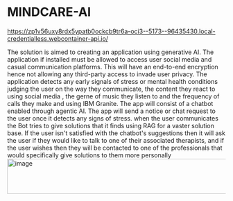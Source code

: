 # MINDCARE-AI

https://zp1v56uxy8rdx5ypatb0ockcb9tr6a-oci3--5173--96435430.local-credentialless.webcontainer-api.io/


The solution is aimed to creating an application using generative  AI. The application if installed must be allowed to access user social media and casual communication platforms. This will have an end-to-end encryption hence not allowing any third-party access to invade user privacy. The application detects any early signals of stress or mental health conditions judging the user on the way they communicate, the content they react to using social media , the gerne of music they listen to and the frequency of calls they make  and  using IBM Granite. The app will consist of a chatbot enabled through agentic AI. The app will send a notice or  chat request to the user once it detects any signs of stress. when the user communicates the Bot tries to give solutions that it finds using RAG for a vaster solution base. If the user isn't satisfied with the chatbot's suggestions then it will ask the user if they would like to talk to one of their associated therapists, and if the user wishes then they will be contacted to one of the professionals that would specifically give solutions to them more personally <img width="16635" height="81" alt="image" src="https://github.com/user-attachments/assets/72cf342d-2162-4383-8dcd-3585e2fb88fa" />
